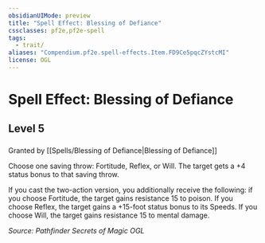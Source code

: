 ```yaml
---
obsidianUIMode: preview
title: "Spell Effect: Blessing of Defiance"
cssclasses: pf2e,pf2e-spell
tags:
  - trait/
aliases: "Compendium.pf2e.spell-effects.Item.FD9Ce5pqcZYstcMI"
license: OGL
---
```

# Spell Effect: Blessing of Defiance
## Level 5
### 






Granted by [[Spells/Blessing of Defiance|Blessing of Defiance]]

Choose one saving throw: Fortitude, Reflex, or Will. The target gets a +4 status bonus to that saving throw.

If you cast the two-action version, you additionally receive the following: if you choose Fortitude, the target gains resistance 15 to poison. If you choose Reflex, the target gains a +15-foot status bonus to its Speeds. If you choose Will, the target gains resistance 15 to mental damage.

*Source: Pathfinder Secrets of Magic*
*OGL*